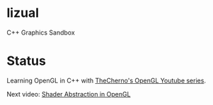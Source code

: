 # lizual
C++ Graphics Sandbox

# Status
Learning OpenGL in C++ with [TheCherno's OpenGL Youtube series](https://www.youtube.com/playlist?list=PLlrATfBNZ98foTJPJ_Ev03o2oq3-GGOS2).

Next video: [Shader Abstraction in OpenGL](https://www.youtube.com/watch?v=gDtHL6hy9R8&list=PLlrATfBNZ98foTJPJ_Ev03o2oq3-GGOS2&index=15)